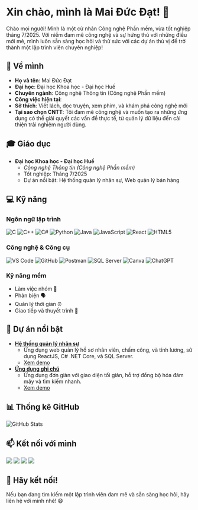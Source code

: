 # Xin chào, mình là Mai Đức Đạt! 👋

Chào mọi người! Mình là một cử nhân Công nghệ Phần mềm, vừa tốt nghiệp tháng 7/2025. Với niềm đam mê công nghệ và sự hứng thú với những điều mới mẻ, mình luôn sẵn sàng học hỏi và thử sức với các dự án thú vị để trở thành một lập trình viên chuyên nghiệp!

## 📝 Về mình
- **Họ và tên**: Mai Đức Đạt  
- **Đại học**: Đại học Khoa học - Đại học Huế  
- **Chuyên ngành**: Công nghệ Thông tin (Công nghệ Phần mềm)  
- **Công việc hiện tại**:   
- **Sở thích**: Viết lách, đọc truyện, xem phim, và khám phá công nghệ mới  
- **Tại sao chọn CNTT**: Tôi đam mê công nghệ và muốn tạo ra những ứng dụng có thể giải quyết các vấn đề thực tế, từ quản lý dữ liệu đến cải thiện trải nghiệm người dùng.

## 🎓 Giáo dục
- **Đại học Khoa học - Đại học Huế**  
  - *Công nghệ Thông tin (Công nghệ Phần mềm)*  
  - Tốt nghiệp: Tháng 7/2025  
  - Dự án nổi bật: Hệ thống quản lý nhân sự, Web quản lý bán hàng 


## 💻 Kỹ năng
### Ngôn ngữ lập trình
![C](https://img.shields.io/badge/-C-00599C?style=flat&logo=c&logoColor=white)
![C++](https://img.shields.io/badge/-C++-00599C?style=flat&logo=c%2B%2B&logoColor=white)
![C#](https://img.shields.io/badge/-C%23-239120?style=flat&logo=c-sharp&logoColor=white)
![Python](https://img.shields.io/badge/-Python-3776AB?style=flat&logo=python&logoColor=white)
![Java](https://img.shields.io/badge/-Java-007396?style=flat&logo=java&logoColor=white)
![JavaScript](https://img.shields.io/badge/-JavaScript-F7DF1E?style=flat&logo=javascript&logoColor=black)
![React](https://img.shields.io/badge/-React-61DAFB?style=flat&logo=react&logoColor=black)
![HTML5](https://img.shields.io/badge/-HTML5-E34F26?style=flat&logo=html5&logoColor=white)

### Công nghệ & Công cụ
![VS Code](https://img.shields.io/badge/-VS%20Code-007ACC?style=flat&logo=visual-studio-code&logoColor=white)
![GitHub](https://img.shields.io/badge/-GitHub-181717?style=flat&logo=github&logoColor=white)
![Postman](https://img.shields.io/badge/-Postman-FF6C37?style=flat&logo=postman&logoColor=white)
![SQL Server](https://img.shields.io/badge/-SQL%20Server-CC2927?style=flat&logo=microsoft-sql-server&logoColor=white)
![Canva](https://img.shields.io/badge/-Canva-00C4B4?style=flat&logo=canva&logoColor=white)
![ChatGPT](https://img.shields.io/badge/-ChatGPT-74AA9C?style=flat&logo=openai&logoColor=white)

### Kỹ năng mềm
- Làm việc nhóm 🤝
- Phản biện 🗣️
- Quản lý thời gian ⏰
- Giao tiếp và thuyết trình 📢

## 🌟 Dự án nổi bật
- **[Hệ thống quản lý nhân sự](https://github.com/MaiDucDat4203/hr-system)**  
  - Ứng dụng web quản lý hồ sơ nhân viên, chấm công, và tính lương, sử dụng ReactJS, C# .NET Core, và SQL Server.  
  - [Xem demo](https://example.com/demo)
- **[Ứng dụng ghi chú](https://github.com/MaiDucDat4203/note-app)**  
  - Ứng dụng đơn giản với giao diện tối giản, hỗ trợ đồng bộ hóa đám mây và tìm kiếm nhanh.  
  - [Xem demo](https://example.com/demo)

## 📊 Thống kê GitHub
![GitHub Stats](https://github-readme-stats.vercel.app/api?username=MaiDucDat4203&show_icons=true&theme=radical)

## 📫 Kết nối với mình
[<img src="https://img.shields.io/badge/LinkedIn-0077B5?style=flat&logo=linkedin&logoColor=white" />](https://www.linkedin.com/in/maiducdat4203)
[<img src="https://img.shields.io/badge/Facebook-1877F2?style=flat&logo=facebook&logoColor=white" />](https://www.facebook.com/mai.uc.at.235223/)
[<img src="https://img.shields.io/badge/GitHub-181717?style=flat&logo=github&logoColor=white" />](https://github.com/MaiDucDat4203)
[<img src="https://img.shields.io/badge/Gmail-D14836?style=flat&logo=gmail&logoColor=white" />](mailto:mddat4203@gmail.com)

## 🚀 Hãy kết nối!
Nếu bạn đang tìm kiếm một lập trình viên đam mê và sẵn sàng học hỏi, hãy liên hệ với mình nhé! 😄
